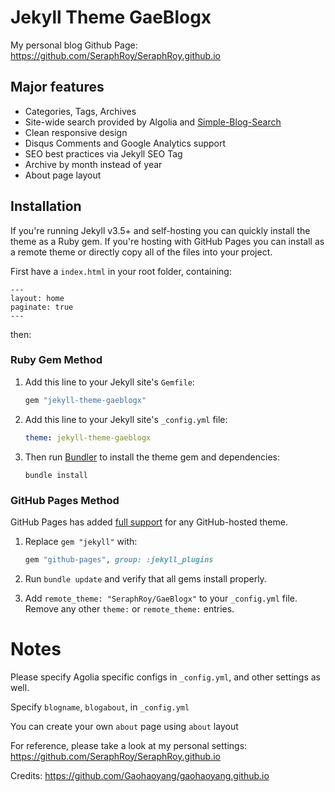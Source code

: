 # Jekyll Theme GaeBlogx

My personal blog Github Page: https://github.com/SeraphRoy/SeraphRoy.github.io

## Major features

- Categories, Tags, Archives
- Site-wide search provided by Algolia and [Simple-Blog-Search](https://github.com/SeraphRoy/SimpleBlogSearch)
- Clean responsive design
- Disqus Comments and Google Analytics support
- SEO best practices via Jekyll SEO Tag
- Archive by month instead of year
- About page layout

## Installation

If you're running Jekyll v3.5+ and self-hosting you can quickly install the
theme as a Ruby gem. If you're hosting with GitHub Pages you can install as a
remote theme or directly copy all of the files into your project.

First have a `index.html` in your root folder, containing:

```
---
layout: home
paginate: true
---
```

then:

### Ruby Gem Method

1. Add this line to your Jekyll site's `Gemfile`:

   ```ruby
   gem "jekyll-theme-gaeblogx"
   ```
2. Add this line to your Jekyll site's `_config.yml` file:

   ```yaml
   theme: jekyll-theme-gaeblogx
   ```

2. Then run [Bundler](https://bundler.io/) to install the theme gem and dependencies:

   ```terminal
   bundle install
   ```

### GitHub Pages Method

GitHub Pages has added [full support](https://github.com/blog/2464-use-any-theme-with-github-pages)
for any GitHub-hosted theme.

1. Replace `gem "jekyll"` with:

   ```ruby
   gem "github-pages", group: :jekyll_plugins
   ```

2. Run `bundle update` and verify that all gems install properly.

3. Add `remote_theme: "SeraphRoy/GaeBlogx"` to your
   `_config.yml` file. Remove any other `theme:` or `remote_theme:` entries.
   
# Notes

Please specify Agolia specific configs in `_config.yml`, and other settings as well.

Specify `blogname`, `blogabout`, in `_config.yml`

You can create your own `about` page using `about` layout

For reference, please take a look at my personal settings: https://github.com/SeraphRoy/SeraphRoy.github.io

Credits: https://github.com/Gaohaoyang/gaohaoyang.github.io
